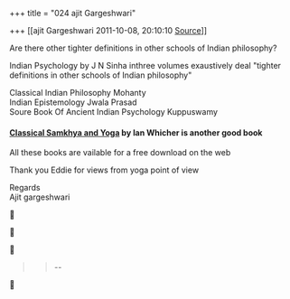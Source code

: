 +++
title = "024 ajit Gargeshwari"

+++
[[ajit Gargeshwari	2011-10-08, 20:10:10 [Source](https://groups.google.com/g/samskrita/c/gKzy2cIRvoM)]]



Are there other tighter definitions in other schools of Indian philosophy?

  
Indian Psychology by J N Sinha inthree volumes exaustively deal
"tighter definitions in other schools of Indian philosophy"  
  
Classical Indian Philosophy Mohanty  
Indian Epistemology Jwala Prasad  
Soure Book Of Ancient Indian Psychology Kuppuswamy  

#### [Classical Samkhya and Yoga](http://www.scribd.com/doc/54548856/Classical-Samkhya-and-Yoga) by Ian Whicher is another good book

  
All these books are vailable for a free download on the web  
  
Thank you Eddie for views from yoga point of view  
  
Regards  
Ajit gargeshwari  
  
  







> 
> > 
> > --  
> > 
> > 



